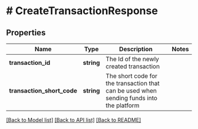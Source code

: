 # # CreateTransactionResponse

## Properties

Name | Type | Description | Notes
------------ | ------------- | ------------- | -------------
**transaction_id** | **string** | The Id of the newly created transaction |
**transaction_short_code** | **string** | The short code for the transaction that can be used when sending funds into the platform |

[[Back to Model list]](../../README.md#models) [[Back to API list]](../../README.md#endpoints) [[Back to README]](../../README.md)
